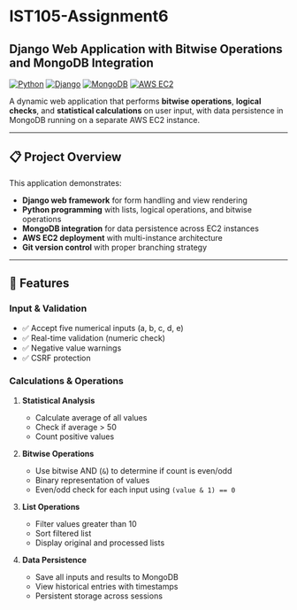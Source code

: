# IST105-Assignment6
## Django Web Application with Bitwise Operations and MongoDB Integration

[![Python](https://img.shields.io/badge/Python-3.8+-blue.svg)](https://www.python.org/)
[![Django](https://img.shields.io/badge/Django-4.2+-green.svg)](https://www.djangoproject.com/)
[![MongoDB](https://img.shields.io/badge/MongoDB-6.0+-success.svg)](https://www.mongodb.com/)
[![AWS EC2](https://img.shields.io/badge/AWS-EC2-orange.svg)](https://aws.amazon.com/ec2/)

A dynamic web application that performs **bitwise operations**, **logical checks**, and **statistical calculations** on user input, with data persistence in MongoDB running on a separate AWS EC2 instance.

---

## 📋 Project Overview

This application demonstrates:
- **Django web framework** for form handling and view rendering
- **Python programming** with lists, logical operations, and bitwise operations
- **MongoDB integration** for data persistence across EC2 instances
- **AWS EC2 deployment** with multi-instance architecture
- **Git version control** with proper branching strategy

---

## 🎯 Features

### Input & Validation
- ✅ Accept five numerical inputs (a, b, c, d, e)
- ✅ Real-time validation (numeric check)
- ✅ Negative value warnings
- ✅ CSRF protection

### Calculations & Operations

1. **Statistical Analysis**
   - Calculate average of all values
   - Check if average > 50
   - Count positive values

2. **Bitwise Operations** 
   - Use bitwise AND (`&`) to determine if count is even/odd
   - Binary representation of values
   - Even/odd check for each input using `(value & 1) == 0`

3. **List Operations**
   - Filter values greater than 10
   - Sort filtered list
   - Display original and processed lists

4. **Data Persistence**
   - Save all inputs and results to MongoDB
   - View historical entries with timestamps
   - Persistent storage across sessions

